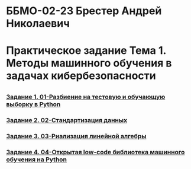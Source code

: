 # ББМО-02-23 Брестер Андрей Николаевич
# Практическое задание **Тема 1. Методы машинного обучения в задачах кибербезопасности**
## 


### [Задание 1. 01-Разбиение на тестовую и обучающую выборку в Python](./01-task-train-test-split/)

### [Задание 2. 02-Стандартизация данных](./02-task-standardize-data/)

### [Задание 3. 03-Риализация линейной алгебры](./03-task-linear-algebra/)

### [Задание 4. 04-Открытая low-code библиотека машинного обучения на Python](./04-task-pycaret/)

